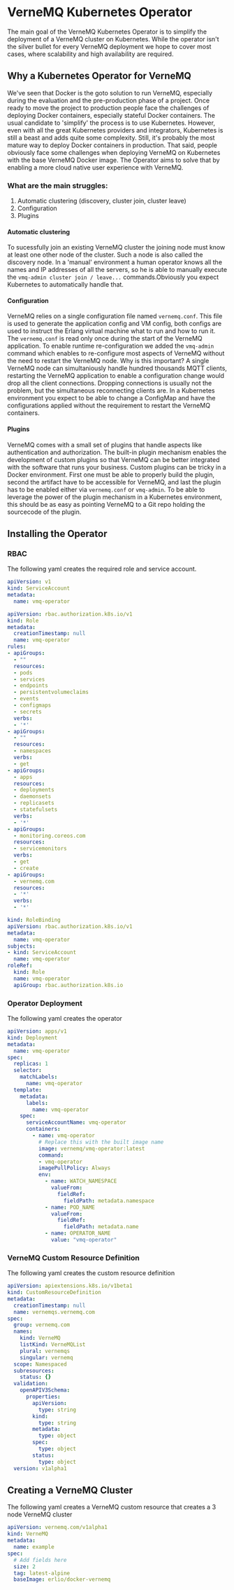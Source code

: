 # VerneMQ Kubernetes Operator

The main goal of the VerneMQ Kubernetes Operator is to simplify the deployment of a VerneMQ cluster on Kubernetes. While the operator isn't the silver bullet for every VerneMQ deployment we hope to cover most cases, where scalability and high availability are required. 

## Why a Kubernetes Operator for VerneMQ

We've seen that Docker is the goto solution to run VerneMQ, especially during the evaluation and the pre-production phase of a project. Once ready to move the project to production people face the challenges of deploying Docker containers, especially stateful Docker containers. The usual candidate to 'simplify' the process is to use Kubernetes. However, even with all the great Kubernetes providers and integrators, Kubernetes is still a beast and adds quite some complexity. Still, it's probably the most mature way to deploy Docker containers in production. That said, people obviously face some challenges when deploying VerneMQ on Kubernetes with the base VerneMQ Docker image. The Operator aims to solve that by enabling a more cloud native user experience with VerneMQ. 

### What are the main struggles:

1. Automatic clustering (discovery, cluster join, cluster leave)
2. Configuration
3. Plugins


#### Automatic clustering

To sucessfully join an existing VerneMQ cluster the joining node must know at least one other node of the cluster. Such a node is also called the discovery node. In a 'manual' environment a human operator knows all the names and IP addresses of all the servers, so he is able to manually execute the `vmq-admin cluster join / leave...` commands.Obviously you expect Kubernetes to automatically handle that.

#### Configuration

VerneMQ relies on a single configuration file named `vernemq.conf`. This file is used to generate the application config and VM config, both configs are used to instruct the Erlang virtual machine what to run and how to run it. The `vernemq.conf` is read only once during the start of the VerneMQ application. To enable runtime re-configuration we added the `vmq-admin` command which enables to re-configure most aspects of VerneMQ without the need to restart the VerneMQ node. Why is this important? A single VerneMQ node can simultaniously handle hundred thousands MQTT clients, restarting the VerneMQ application to enable a configuration change would drop all the client connections. Dropping connections is usually not the problem, but the simultaneous reconnecting clients are.
In a Kubernetes environment you expect to be able to change a ConfigMap and have the configurations applied without the requirement to restart the VerneMQ containers.

#### Plugins

VerneMQ comes with a small set of plugins that handle aspects like authentication and authorization. The built-in plugin mechanism enables the development of custom plugins so that VerneMQ can be better integrated with the software that runs your business. Custom plugins can be tricky in a Docker environment. First one must be able to properly build the plugin, second the artifact have to be accessible for VerneMQ, and last the plugin has to be enabled either via `vernemq.conf` or `vmq-admin`. To be able to leverage the power of the plugin mechanism in a Kubernetes environment, this should be as easy as pointing VerneMQ to a Git repo holding the sourcecode of the plugin. 

## Installing the Operator

### RBAC

The following yaml creates the required role and service account.

```yaml
apiVersion: v1
kind: ServiceAccount
metadata:
  name: vmq-operator

apiVersion: rbac.authorization.k8s.io/v1
kind: Role
metadata:
  creationTimestamp: null
  name: vmq-operator
rules:
- apiGroups:
  - ""
  resources:
  - pods
  - services
  - endpoints
  - persistentvolumeclaims
  - events
  - configmaps
  - secrets
  verbs:
  - '*'
- apiGroups:
  - ""
  resources:
  - namespaces
  verbs:
  - get
- apiGroups:
  - apps
  resources:
  - deployments
  - daemonsets
  - replicasets
  - statefulsets
  verbs:
  - '*'
- apiGroups:
  - monitoring.coreos.com
  resources:
  - servicemonitors
  verbs:
  - get
  - create
- apiGroups:
  - vernemq.com
  resources:
  - '*'
  verbs:
  - '*'

kind: RoleBinding
apiVersion: rbac.authorization.k8s.io/v1
metadata:
  name: vmq-operator
subjects:
- kind: ServiceAccount
  name: vmq-operator
roleRef:
  kind: Role
  name: vmq-operator
  apiGroup: rbac.authorization.k8s.io
```

### Operator Deployment

The following yaml creates the operator

```yaml
apiVersion: apps/v1
kind: Deployment
metadata:
  name: vmq-operator
spec:
  replicas: 1
  selector:
    matchLabels:
      name: vmq-operator
  template:
    metadata:
      labels:
        name: vmq-operator
    spec:
      serviceAccountName: vmq-operator
      containers:
        - name: vmq-operator
          # Replace this with the built image name
          image: vernemq/vmq-operator:latest
          command:
          - vmq-operator
          imagePullPolicy: Always
          env:
            - name: WATCH_NAMESPACE
              valueFrom:
                fieldRef:
                  fieldPath: metadata.namespace
            - name: POD_NAME
              valueFrom:
                fieldRef:
                  fieldPath: metadata.name
            - name: OPERATOR_NAME
              value: "vmq-operator"
```

### VerneMQ Custom Resource Definition

The following yaml creates the custom resource definition

```yaml
apiVersion: apiextensions.k8s.io/v1beta1
kind: CustomResourceDefinition
metadata:
  creationTimestamp: null
  name: vernemqs.vernemq.com
spec:
  group: vernemq.com
  names:
    kind: VerneMQ
    listKind: VerneMQList
    plural: vernemqs
    singular: vernemq
  scope: Namespaced
  subresources:
    status: {}
  validation:
    openAPIV3Schema:
      properties:
        apiVersion:
          type: string
        kind:
          type: string
        metadata:
          type: object
        spec:
          type: object
        status:
          type: object
  version: v1alpha1
```

## Creating a VerneMQ Cluster

The following yaml creates a VerneMQ custom resource that creates a 3 node VerneMQ cluster

```yaml
apiVersion: vernemq.com/v1alpha1
kind: VerneMQ
metadata:
  name: example
spec:
  # Add fields here
  size: 2
  tag: latest-alpine
  baseImage: erlio/docker-vernemq
```
